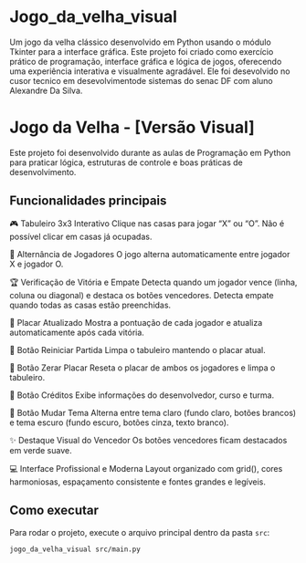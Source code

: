# Jogo_da_velha_visual
Um jogo da velha clássico desenvolvido em Python usando o módulo Tkinter para a interface gráfica. Este projeto foi criado como exercício prático de programação, interface gráfica e lógica de jogos, oferecendo uma experiência interativa e visualmente agradável. Ele foi desevolvido no cusor tecnico em desevolvimentode sistemas do senac DF com aluno Alexandre Da Silva.

# Jogo da Velha - [Versão Visual]

Este projeto foi desenvolvido durante as aulas de Programação em Python para praticar lógica, estruturas de controle e boas práticas de desenvolvimento.

## Funcionalidades principais
🎮 Tabuleiro 3x3 Interativo
Clique nas casas para jogar “X” ou “O”. Não é possível clicar em casas já ocupadas.

🔄 Alternância de Jogadores
O jogo alterna automaticamente entre jogador X e jogador O.

🏆 Verificação de Vitória e Empate
Detecta quando um jogador vence (linha, coluna ou diagonal) e destaca os botões vencedores.
Detecta empate quando todas as casas estão preenchidas.

🧮 Placar Atualizado
Mostra a pontuação de cada jogador e atualiza automaticamente após cada vitória.

🔁 Botão Reiniciar Partida
Limpa o tabuleiro mantendo o placar atual.

🧮 Botão Zerar Placar
Reseta o placar de ambos os jogadores e limpa o tabuleiro.

👤 Botão Créditos
Exibe informações do desenvolvedor, curso e turma.

🎨 Botão Mudar Tema
Alterna entre tema claro (fundo claro, botões brancos) e tema escuro (fundo escuro, botões cinza, texto branco).

✨ Destaque Visual do Vencedor
Os botões vencedores ficam destacados em verde suave.

💻 Interface Profissional e Moderna
Layout organizado com grid(), cores harmoniosas, espaçamento consistente e fontes grandes e legíveis.

## Como executar
Para rodar o projeto, execute o arquivo principal dentro da pasta `src`:

```bash
jogo_da_velha_visual src/main.py
